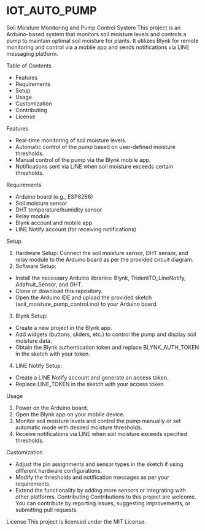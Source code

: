 # IOT_AUTO_PUMP
Soil Moisture Monitoring and Pump Control System
This project is an Arduino-based system that monitors soil moisture levels and controls a pump to maintain optimal soil moisture for plants. It utilizes Blynk for remote monitoring and control via a mobile app and sends notifications via LINE messaging platform.

Table of Contents
- Features
- Requirements
- Setup
- Usage
- Customization
- Contributing
- License

Features
- Real-time monitoring of soil moisture levels.
- Automatic control of the pump based on user-defined moisture thresholds.
- Manual control of the pump via the Blynk mobile app.
- Notifications sent via LINE when soil moisture exceeds certain thresholds.

Requirements
- Arduino board (e.g., ESP8266)
- Soil moisture sensor
- DHT temperature/humidity sensor
- Relay module
- Blynk account and mobile app
- LINE Notify account (for receiving notifications)

Setup
1. Hardware Setup:
Connect the soil moisture sensor, DHT sensor, and relay module to the Arduino board as per the provided circuit diagram.
2. Software Setup:
- Install the necessary Arduino libraries: Blynk, TridentTD_LineNotify, Adafruit_Sensor, and DHT.
- Clone or download this repository.
- Open the Arduino IDE and upload the provided sketch (soil_moisture_pump_control.ino) to your Arduino board.
3. Blynk Setup:
- Create a new project in the Blynk app.
- Add widgets (buttons, sliders, etc.) to control the pump and display soil moisture data.
- Obtain the Blynk authentication token and replace BLYNK_AUTH_TOKEN in the sketch with your token.
4. LINE Notify Setup:
- Create a LINE Notify account and generate an access token.
- Replace LINE_TOKEN in the sketch with your access token.

Usage
1. Power on the Arduino board.
2. Open the Blynk app on your mobile device.
3. Monitor soil moisture levels and control the pump manually or set automatic mode with desired moisture thresholds.
4. Receive notifications via LINE when soil moisture exceeds specified thresholds.

Customization
- Adjust the pin assignments and sensor types in the sketch if using different hardware configurations.
- Modify the thresholds and notification messages as per your requirements.
- Extend the functionality by adding more sensors or integrating with other platforms.
Contributing
Contributions to this project are welcome. You can contribute by reporting issues, suggesting improvements, or submitting pull requests.

License
This project is licensed under the MIT License.

